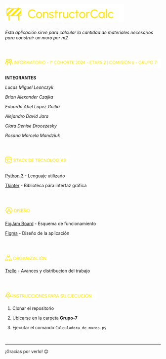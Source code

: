 # ![logoConstructorCalc](./assets/logo_constructorcalc.png)

_Esta aplicación sirve para calcular la cantidad de materiales necesarios para construir un muro por m2_
<br>

<br>

## ![INFORMATORIO](./assets/grupo.png)
**INTEGRANTES**


_Lucas Miguel Leonczyk_

_Brian Alexander Czajka_

_Eduardo Abel Lopez Goitia_

_Alejandro David Jara_

_Clara Denise Drocezesky_

_Rosana Marcela Mandziuk_

<br>

## ![STACK](./assets/stack_tecno.png)

 [Python 3](https://docs.python.org/3/) - Lenguaje utilizado

 [Tkinter](https://docs.python.org/es/3/library/tkinter.html) - Biblioteca para interfaz gráfica
  
<br>

## ![DISEÑO](./assets/diseno.png)

[FigJam Board](https://www.figma.com/board/qrsfPyzwzzHJ7Q1uzbgSpg/Esquema-funcionamiento-calculadora-de-materiales?node-id=0-1&t=r51NoY5ANfM4Z2fp-1) - Esquema de funcionamiento 

[Figma](https://www.figma.com/design/Yik5luWGWtTolMvmmm6Z2Y/calculadora-de-materiales-de-muros?node-id=0-1&t=6kd4vLT4YKLTBJbP-1) - Diseño de la aplicación

<br>

## ![ORGANIZACION](./assets/organizacion.png)

[Trello](https://trello.com/b/R2O17r2G/tp-1-grupo-7) - Avances y distribucion del trabajo 

<br>

## ![EJECUCION](./assets/ejecucion.png)
1. Clonar el repositorio
   
2. Ubicarse en la carpeta **Grupo-7**
   
3. Ejecutar el comando ```Calculadora_de_muros.py```

<br>

---
¡Gracias por verlo! 😊
